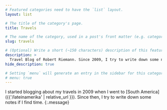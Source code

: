 ```yaml
---
# Featured categories need to have the `list` layout.
layout: list

# The title of the category's page.
title: Travels

# The name of the category, used in a post's front matter (e.g. category: <slug>).
slug: travels

# (Optional) Write a short (~150 characters) description of this featured category.
description: >
  Travel Blog of Robert Riemann. Since 2009, I try to write down some notes when I travel and find time.
hide_description: true

# Setting `menu` will generate an entry in the sidebar for this category.
# menu: true
---
```


I started blogging about my travels in 2009 when I went to [South America]({{'/lateinamerika' | relative_url }}). Since then, I try to write down some notes if I find time.
{:.message}
